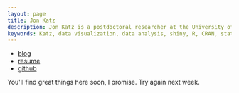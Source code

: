 ```yaml
---
layout: page
title: Jon Katz
description: Jon Katz is a postdoctoral researcher at the University of Vermont's Cooperative Fish adn Wildlife Research Unit.
keywords: Katz, data visualization, data analysis, shiny, R, CRAN, statistics
---
```


<div class="navbar navbar-default">
  <div class="navbar navbar-collapse" style="margin-bottom:0px;">
      <ul class="nav navbar-nav">
          <li><a href="{{ BASE_PATH }}/assets/blog/blog.html">blog</a></li>
          <li><a href="{{ BASE_PATH }}/assets/jkatzResume.pdf">resume</a></li>
          <li><a href="https://github.com/jonkatz2">github</a></li>
<!--          <li><a href="http://kbroman.wordpress.com">blog</a></li>-->
<!--          <li><a href="https://twitter.com/kwbroman">@kwbroman</a></li>-->
      </ul>
  </div>
</div>

<div>
    <p class='text-center'>You'll find great things here soon, I promise. Try again next week.</p>
</div>

<!--<table class="wide">-->
<!--<tr>-->
<!--  <td class="left">-->
<!--    <a href="pages/publpics/iplotCorr.html">-->
<!--        <img src="assets/publpics/iplotCorr.png" alt="R/qtlcharts example" title="R/qtlcharts example"/>-->
<!--    </a>-->
<!--  </td>-->
<!--  <td class="right">-->
<!--    <a href="pages/publpics/tian2016_fig4.html">-->
<!--        <img src="assets/publpics/tian2016_fig4.png" alt="Tian et-->
<!--        al. (2016) Fig 4" title="Tian et al. (2016) Fig 4"/>-->
<!--    </a>-->
<!--  </td>-->
<!--</tr>-->
<!--<tr>-->
<!--  <td class="left">-->
<!--    <a href="pages/publpics/samplemixups_fig7.html">-->
<!--        <img src="assets/publpics/samplemixups_fig7.png" alt="Broman et al. (2013) Fig 7" title="Broman et al. (2013) Fig 7"/>-->
<!--    </a>-->
<!--  </td>-->
<!--  <td class="right">-->
<!--    <a href="pages/publpics/isletc6_fig4.html">-->
<!--        <img src="assets/publpics/isletc6_fig4.png" alt="Tian et al. (2015) Fig 4" title="Tian et al. (2015) Fig 4"/>-->
<!--    </a>-->
<!--  </td>-->
<!--</tr>-->
<!--</table>-->

<!--<div class="navbar">-->
<!--  <div class="navbar-inner">-->
<!--      <ul class="nav">-->
<!--          <li><a href="morefigs.html">see more figures</a></li>-->
<!--      </ul>-->
<!--  </div>-->
<!--</div>-->
